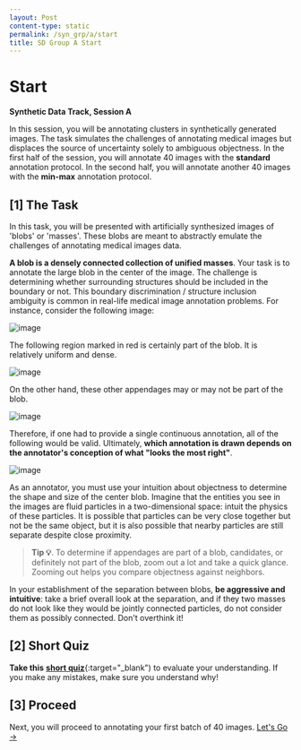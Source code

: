 ```yaml
---
layout: Post
content-type: static
permalink: /syn_grp/a/start
title: SD Group A Start
---
```


# Start
**Synthetic Data Track, Session A**

In this session, you will be annotating clusters in synthetically generated images. The task simulates the challenges of annotating medical images but displaces the source of uncertainty solely to ambiguous objectness.
In the first half of the session, you will annotate 40 images with the **standard** annotation protocol. 
In the second half, you will annotate another 40 images with the **min-max** annotation protocol.

## [1] The Task
In this task, you will be presented with artificially synthesized images of 'blobs' or 'masses'. These blobs are meant to abstractly emulate the challenges of annotating medical images data.

**A blob is a densely connected collection of unified masses**. Your task is to annotate the large blob in the center of the image. The challenge is determining whether surrounding structures should be included in the boundary or not. This boundary discrimination / structure inclusion ambiguity is common in real-life medical image annotation problems. For instance, consider the following image:

![image](https://user-images.githubusercontent.com/73039742/196100476-6edaf92f-5331-4071-bfd2-5ce32a8367cf.png)

The following region marked in red is certainly part of the blob. It is relatively uniform and dense.

![image](https://user-images.githubusercontent.com/73039742/196100745-0ed0b2a9-323a-4de0-b9cc-8cce0eaf566f.png)

On the other hand, these other appendages may or may not be part of the blob.

![image](https://user-images.githubusercontent.com/73039742/196101143-b3bf886e-a645-4d04-9f50-9743b7c420cd.png)

Therefore, if one had to provide a single continuous annotation, all of the following would be valid. Ultimately, **which annotation is drawn depends on the annotator's conception of what "looks the most right"**.

![image](https://user-images.githubusercontent.com/73039742/196101483-a158dc86-15e2-42de-ac24-47bf5f5bb9dd.png)

As an annotator, you must use your intuition about objectness to determine the shape and size of the center blob. Imagine that the entities you see in the images are fluid particles in a two-dimensional space: intuit the physics of these particles. It is possible that particles can be very close together but not be the same object, but it is also possible that nearby particles are still separate despite close proximity. 

> **Tip 💡**. To determine if appendages are part of a blob, candidates, or definitely not part of the blob, zoom out a lot and take a quick glance. Zooming out helps you compare objectness against neighbors.

In your establishment of the separation between blobs, **be aggressive and intuitive**: take a brief overall look at the separation, and if they two masses do not look like they would be jointly connected particles, do not consider them as possibly connected. Don't overthink it!

## [2] Short Quiz
**Take this** [**short quiz**](https://docs.google.com/forms/d/e/1FAIpQLSc2iu8S33Uz5YzCGWmItfL5jWV1-h91Ol24dQYVdNavIQOFdg/viewform?usp=sf_link){:target="_blank") to evaluate your understanding. If you make any mistakes, make sure you understand why!

## [3] Proceed

Next, you will proceed to annotating your first batch of 40 images. [Let's Go →](/muadocs/syn_grp/a/annotate)
